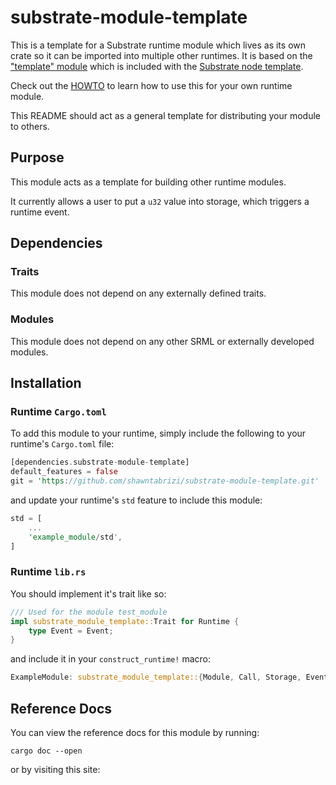 # substrate-module-template

This is a template for a Substrate runtime module which lives as its own crate so it can be imported into multiple other runtimes. It is based on the ["template" module](https://github.com/paritytech/substrate/blob/v1.0/node-template/runtime/src/template.rs) which is included with the [Substrate node template](https://github.com/paritytech/substrate/tree/v1.0/node-template).

Check out the [HOWTO](HOWTO.md) to learn how to use this for your own runtime module.

This README should act as a general template for distributing your module to others.

## Purpose

This module acts as a template for building other runtime modules.

It currently allows a user to put a `u32` value into storage, which triggers a runtime event.

## Dependencies

### Traits

This module does not depend on any externally defined traits.

### Modules

This module does not depend on any other SRML or externally developed modules.

## Installation

### Runtime `Cargo.toml`

To add this module to your runtime, simply include the following to your runtime's `Cargo.toml` file:

```rust
[dependencies.substrate-module-template]
default_features = false
git = 'https://github.com/shawntabrizi/substrate-module-template.git'
```

and update your runtime's `std` feature to include this module:

```rust
std = [
    ...
    'example_module/std',
]
```

### Runtime `lib.rs`

You should implement it's trait like so:

```rust
/// Used for the module test_module
impl substrate_module_template::Trait for Runtime {
	type Event = Event;
}
```

and include it in your `construct_runtime!` macro:

```rust
ExampleModule: substrate_module_template::{Module, Call, Storage, Event<T>},
```

## Reference Docs

You can view the reference docs for this module by running:

```
cargo doc --open
```

or by visiting this site: <Add Your Link>